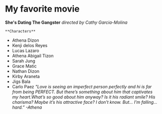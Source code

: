 # My favorite movie
**She's Dating The Gangster**
*directed by Cathy Garcia-Molina*

	**Characters**
  
- Athena Dizon
- Kenji delos Reyes
- Lucas Lazaro
- Athena Abigail Tizon
- Sarah Jung
- Grace Matic
- Nathan Dizon
- Kirby Araneta
- Jigs Bala
- Carlo Paez
*"Love is seeing an imperfect person perfectly and hi is far from being PERFECT. But there’s something about him that captivates my heart.What’s so good about him anyway? Is it his radiant smile? His charisma? Maybe it’s his attractive face? I don’t know. But… I’m falling… hard.” -Athena*
